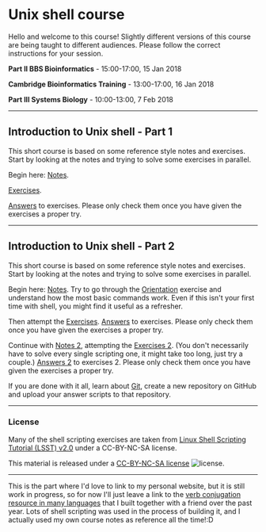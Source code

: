 # Unix shell course

Hello and welcome to this course! Slightly different versions of this course are being taught to different audiences. Please follow the correct instructions for your session.

**Part II BBS Bioinformatics** - 15:00-17:00, 15 Jan 2018

**Cambridge Bioinformatics Training** - 13:00-17:00, 16 Jan 2018

**Part III Systems Biology** - 10:00-13:00, 7 Feb 2018

---
## Introduction to Unix shell - Part 1

This short course is based on some reference style notes and exercises. Start by looking at the notes and trying to solve some exercises in parallel.

Begin here: [Notes](Notes1.md).

[Exercises](Exercises1.md).

[Answers](Answers1.md) to exercises. Please only check them once you have given the exercises a proper try.

---
## Introduction to Unix shell - Part 2

This short course is based on some reference style notes and exercises. Start by looking at the notes and trying to solve some exercises in parallel.

Begin here: [Notes](Notes1.md). Try to go through the [Orientation](Orientation.md) exercise and understand how the most basic commands work. Even if this isn't your first time with shell, you might find it useful as a refresher.

Then attempt the [Exercises](Exercises1.md). [Answers](Answers1.md) to exercises. Please only check them once you have given the exercises a proper try.

Continue with [Notes 2](Notes2.md), attempting the [Exercises 2](Exercises2.md). (You don't necessarily have to solve every single scripting one, it might take too long, just try a couple.) [Answers 2](Answers2.md) to exercises 2. Please only check them once you have given the exercises a proper try.

If you are done with it all, learn about [Git](Notes2.md#miscellaneous), create a new repository on GitHub and upload your answer scripts to that repository.

---
### License

Many of the shell scripting exercises are taken from [Linux Shell Scripting Tutorial (LSST) v2.0](https://bash.cyberciti.biz/guide/Main_Page) under a CC-BY-NC-SA license.

This material is released under a
[CC-BY-NC-SA license](https://creativecommons.org/licenses/by-nc-sa/4.0/) ![license](https://licensebuttons.net/l/by-nc-sa/3.0/88x31.png).

---
This is the part where I'd love to link to my personal website, but it is still work in progress, so for now I'll just leave a link to the [verb conjugation resource in many languages](http://cooljugator.com) that I built together with a friend over the past year. Lots of shell scripting was used in the process of building it, and I actually used my own course notes as reference all the time!:D
